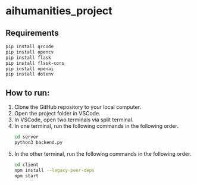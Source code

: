 # aihumanities_project

## Requirements

```bash
pip install qrcode
pip install opencv
pip install flask
pip install flask-cors
pip install openai
pip install dotenv
```

## How to run:
1. Clone the GitHub repository to your local computer.
2. Open the project folder in VSCode.
3. In VSCode, open two terminals via split terminal.
4. In one terminal, run the following commands in the following order.
     ```bash
     cd server
     python3 backend.py
     ```
6. In the other terminal, run the following commands in the following order.
     ```bash
     cd client
     npm install --legacy-peer-deps
     npm start
     ```
